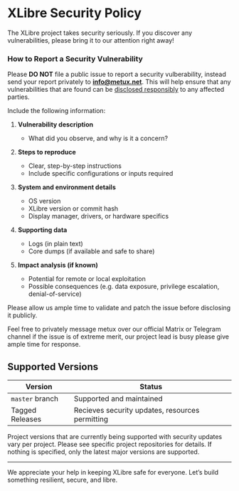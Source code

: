 # XLibre Security Policy

The XLibre project takes security seriously. If you discover any vulnerabilities, please bring it to our attention right away!

### How to Report a Security Vulnerability

Please **DO NOT** file a public issue to report a security vulberability, instead send your report privately to **info@metux.net**. This will help ensure that any vulnerabilities that are found can be [disclosed responsibly](https://en.wikipedia.org/wiki/Responsible_disclosure) to any affected parties.

Include the following information:

1. **Vulnerability description**
   - What did you observe, and why is it a concern?

2. **Steps to reproduce**
   - Clear, step-by-step instructions
   - Include specific configurations or inputs required

3. **System and environment details**
   - OS version
   - XLibre version or commit hash
   - Display manager, drivers, or hardware specifics

4. **Supporting data**
   - Logs (in plain text)
   - Core dumps (if available and safe to share)

5. **Impact analysis (if known)**
   - Potential for remote or local exploitation
   - Possible consequences (e.g. data exposure, privilege escalation, denial-of-service)

Please allow us ample time to validate and patch the issue before disclosing it publicly.

Feel free to privately message metux over our official Matrix or Telegram channel if the issue is of extreme merit, our project lead is busy please give ample time for response.

##  Supported Versions

| Version         | Status                                           |
| --------------- | ------------------------------------------------ |
| `master` branch |  Supported and maintained                        |
| Tagged Releases |  Recieves security updates, resources permitting |

Project versions that are currently being supported with security updates vary per project.
Please see specific project repositories for details.
If nothing is specified, only the latest major versions are supported.

---

We appreciate your help in keeping XLibre safe for everyone. Let’s build something resilient, secure, and libre.
